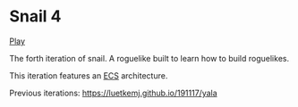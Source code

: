 # Snail 4

[Play](https://luetkemj.github.io/snail4/)

The forth iteration of snail. A roguelike built to learn how to build roguelikes.

This iteration features an [ECS](http://vasir.net/blog/game-development/how-to-build-entity-component-system-in-javascript) architecture.

Previous iterations: https://luetkemj.github.io/191117/yala

